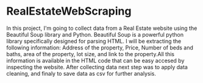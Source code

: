 # RealEstateWebScraping

In this project, I'm going to collect data from a Real Estate website using the Beautiful Soup library and Python. Beautiful Soup is a powerful python library specifically designed for parsing HTML.
I will be extracting the following information: Address of the property, Price, Number of beds and baths, area of the property, lot size, and link to the property.All this information is available in the HTML code that can be easy accesed by inspecting the website.
After collecting data next step was to apply data cleaning, and finaly to save data as csv for further analysis.

